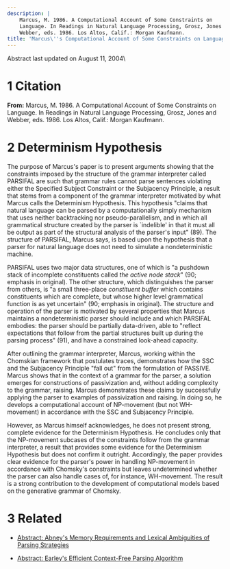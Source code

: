 ```yaml
---
description: |
    Marcus, M. 1986. A Computational Account of Some Constraints on
    Language. In Readings in Natural Language Processing, Grosz, Jones and
    Webber, eds. 1986. Los Altos, Calif.: Morgan Kaufmann.
title: 'Marcus\''s Computational Account of Some Constraints on Language'
---
```



Abstract last updated on August 11, 2004\


1 Citation
===============================



**From:** Marcus, M. 1986. A Computational Account of Some Constraints
on Language. In Readings in Natural Language Processing, Grosz, Jones
and Webber, eds. 1986. Los Altos, Calif.: Morgan Kaufmann.


2 Determinism Hypothesis
==================================================


The purpose of Marcus\'s paper is to present arguments showing that the
constraints imposed by the structure of the grammar interpreter called
PARSIFAL are such that grammar rules cannot parse sentences violating
either the Specified Subject Constraint or the Subjacency Principle, a
result that stems from a component of the grammar interpreter motivated
by what Marcus calls the Determinism Hypothesis. This hypothesis
\"claims that natural language can be parsed by a computationally simply
mechanism that uses neither backtracking nor pseudo-parallelism, and in
which all grammatical structure created by the parser is \`indelible\'
in that it must all be output as part of the structural analysis of the
parser\'s input\" (89). The structure of PARSIFAL, Marcus says, is based
upon the hypothesis that a parser for natural language does not need to
simulate a nondeterministic machine.



PARSIFAL uses two major data structures, one of which is \"a pushdown
stack of incomplete constituents called *the active node stack*\" (90;
emphasis in original). The other structure, which distinguishes the
parser from others, is \"a small three-place *constituent buffer* which
contains constituents which are complete, but whose higher level
grammatical function is as yet uncertain\" (90; emphasis in original).
The structure and operation of the parser is motivated by several
properties that Marcus maintains a nondeterministic parser should
include and which PARSIFAL embodies: the parser should be partially
data-driven, able to \"reflect expectations that follow from the partial
structures built up during the parsing process\" (91), and have a
constrained look-ahead capacity.



After outlining the grammar interpreter, Marcus, working within the
Chomskian framework that postulates traces, demonstrates how the SSC and
the Subjacency Principle \"fall out\" from the formulation of PASSIVE.
Marcus shows that in the context of a grammar for the parser, a solution
emerges for constructions of passivization and, without adding
complexity to the grammar, raising. Marcus demonstrates these claims by
successfully applying the parser to examples of passivization and
raising. In doing so, he develops a computational account of NP-movement
(but not WH-movement) in accordance with the SSC and Subjacency
Principle.



However, as Marcus himself acknowledges, he does not present strong,
complete evidence for the Determinism Hypothesis. He concludes only that
the NP-movement subcases of the constraints follow from the grammar
interpreter, a result that provides some evidence for the Determinism
Hypothesis but does not confirm it outright. Accordingly, the paper
provides clear evidence for the parser\'s power in handling NP-movement
in accordance with Chomsky\'s constraints but leaves undetermined
whether the parser can also handle cases of, for instance, WH-movement.
The result is a strong contribution to the development of computational
models based on the generative grammar of Chomsky.




3 Related
=============================


* [Abstract: Abney\'s Memory Requirements and
Lexical Ambiguities of Parsing Strategies](abstract-abney.html)

* [Abstract: Earley\'s Efficient Context-Free
Parsing Algorithm](abstract-earley.html)


